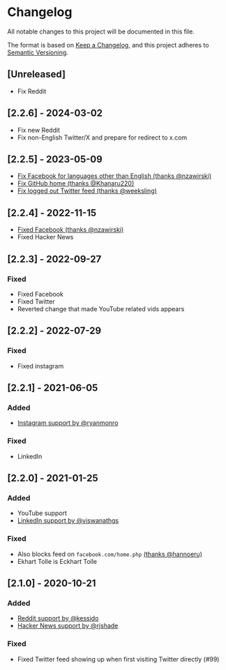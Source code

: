 # Changelog

All notable changes to this project will be documented in this file.

The format is based on [Keep a Changelog](https://keepachangelog.com/en/1.0.0/),
and this project adheres to [Semantic Versioning](https://semver.org/spec/v2.0.0.html).

## [Unreleased]

- Fix Reddit

## [2.2.6] - 2024-03-02

- Fix new Reddit
- Fix non-English Twitter/X and prepare for redirect to x.com

## [2.2.5] - 2023-05-09

- [Fix Facebook for languages other than English (thanks @nzawirski)](https://github.com/jordwest/news-feed-eradicator/pull/256)
- [Fix GitHub home (thanks @Khanaru220)](https://github.com/jordwest/news-feed-eradicator/pull/251)
- [Fix logged out Twitter feed (thanks @weeksling)](https://github.com/jordwest/news-feed-eradicator/pull/263)

## [2.2.4] - 2022-11-15

- [Fixed Facebook (thanks @nzawirski)](https://github.com/jordwest/news-feed-eradicator/pull/244)
- Fixed Hacker News

## [2.2.3] - 2022-09-27

### Fixed

- Fixed Facebook
- Fixed Twitter
- Reverted change that made YouTube related vids appears

## [2.2.2] - 2022-07-29

### Fixed

- Fixed instagram

## [2.2.1] - 2021-06-05

### Added

- [Instagram support by @ryanmonro](https://github.com/jordwest/news-feed-eradicator/pull/105)

### Fixed

- LinkedIn

## [2.2.0] - 2021-01-25

### Added

- YouTube support
- [LinkedIn support by @viswanathgs](https://github.com/jordwest/news-feed-eradicator/pull/101)

### Fixed

- Also blocks feed
  on `facebook.com/home.php` [(thanks @hannoeru)](https://github.com/jordwest/news-feed-eradicator/pull/109)
- Ekhart Tolle is Eckhart Tolle

## [2.1.0] - 2020-10-21

### Added

- [Reddit support by @kessido](https://github.com/jordwest/news-feed-eradicator/pull/98)
- [Hacker News support by @rjshade](https://github.com/jordwest/news-feed-eradicator/pull/97)

### Fixed

- Fixed Twitter feed showing up when first visiting Twitter directly (#99)
